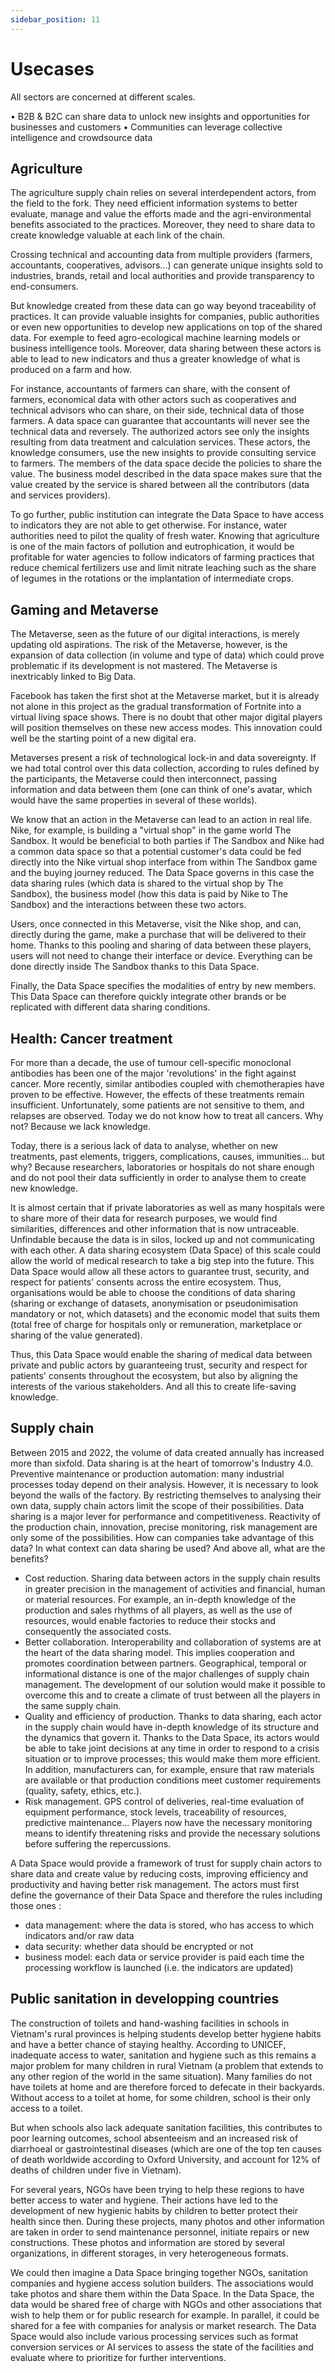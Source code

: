 ```yaml
---
sidebar_position: 11
---
```


# Usecases

All sectors are concerned at different scales.

•	B2B & B2C can share data to unlock new insights and opportunities for businesses and customers
•	Communities can leverage collective intelligence and crowdsource data

## Agriculture

The agriculture supply chain relies on several interdependent actors, from the field to the fork. They need efficient information systems to better evaluate, manage and value the efforts made and the agri-environmental benefits associated to the practices. Moreover, they need to share data to create knowledge valuable at each link of the chain.

Crossing technical and accounting data from multiple providers (farmers, accountants, cooperatives, advisors...) can generate unique insights sold to industries, brands, retail and local authorities and provide transparency to end-consumers.

But knowledge created from these data can go way beyond traceability of practices. It can provide valuable insights for companies, public authorities or even new opportunities to develop new applications on top of the shared data. For exemple to feed agro-ecological machine learning models or business intelligence tools. Moreover, data sharing between these actors is able to lead to new indicators and thus a greater knowledge of what is produced on a farm and how.

For instance, accountants of farmers can share, with the consent of farmers, economical data with other actors such as cooperatives and technical advisors who can share, on their side, technical data of those farmers. A data space can guarantee that accountants will never see the technical data and reversely. The authorized actors see only the insights resulting from data treatment and calculation services. These actors, the knowledge consumers, use the new insights to provide consulting service to farmers. The members of the data space decide the policies to share the value. The business model described in the data space makes sure that the value created by the service is shared between all the contributors (data and services providers).

To go further, public institution can integrate the Data Space to have access to indicators they are not able to get otherwise. For instance, water authorities need to pilot the quality of fresh water. Knowing that agriculture is one of the main factors of pollution and eutrophication, it would be profitable for water agencies to follow indicators of farming practices that reduce chemical fertilizers use and limit nitrate leaching such as the share of legumes in the rotations or the implantation of intermediate crops.

## Gaming and Metaverse

The Metaverse, seen as the future of our digital interactions, is merely updating old aspirations. The risk of the Metaverse, however, is the expansion of data collection (in volume and type of data) which could prove problematic if its development is not mastered. The Metaverse is inextricably linked to Big Data.

Facebook has taken the first shot at the Metaverse market, but it is already not alone in this project as the gradual transformation of Fortnite into a virtual living space shows. There is no doubt that other major digital players will position themselves on these new access modes. This innovation could well be the starting point of a new digital era.

Metaverses present a risk of technological lock-in and data sovereignty. If we had total control over this data collection, according to rules defined by the participants, the Metaverse could then interconnect, passing information and data between them (one can think of one's avatar, which would have the same properties in several of these worlds).

We know that an action in the Metaverse can lead to an action in real life. Nike, for example, is building a "virtual shop" in the game world The Sandbox. It would be beneficial to both parties if The Sandbox and Nike had a common data space so that a potential customer's data could be fed directly into the Nike virtual shop interface from within The Sandbox game and the buying journey reduced. The Data Space governs in this case the data sharing rules (which data is shared to the virtual shop by The Sandbox), the business model (how this data is paid by Nike to The Sandbox) and the interactions between these two actors.

Users, once connected in this Metaverse, visit the Nike shop, and can, directly during the game, make a purchase that will be delivered to their home. Thanks to this pooling and sharing of data between these players, users will not need to change their interface or device. Everything can be done directly inside The Sandbox thanks to this Data Space.

Finally, the Data Space specifies the modalities of entry by new members. This Data Space can therefore quickly integrate other brands or be replicated with different data sharing conditions.

## Health: Cancer treatment

For more than a decade, the use of tumour cell-specific monoclonal antibodies has been one of the major 'revolutions' in the fight against cancer. More recently, similar antibodies coupled with chemotherapies have proven to be effective. However, the effects of these treatments remain insufficient. Unfortunately, some patients are not sensitive to them, and relapses are observed. Today we do not know how to treat all cancers. Why not? Because we lack knowledge.

Today, there is a serious lack of data to analyse, whether on new treatments, past elements, triggers, complications, causes, immunities... but why? Because researchers, laboratories or hospitals do not share enough and do not pool their data sufficiently in order to analyse them to create new knowledge.

It is almost certain that if private laboratories as well as many hospitals were to share more of their data for research purposes, we would find similarities, differences and other information that is now untraceable. Unfindable because the data is in silos, locked up and not communicating with each other. A data sharing ecosystem (Data Space) of this scale could allow the world of medical research to take a big step into the future. This Data Space would allow all these actors to guarantee trust, security, and respect for patients' consents across the entire ecosystem. Thus, organisations would be able to choose the conditions of data sharing (sharing or exchange of datasets, anonymisation or pseudonimisation mandatory or not, which datasets) and the economic model that suits them (total free of charge for hospitals only or remuneration, marketplace or sharing of the value generated).

Thus, this Data Space would enable the sharing of medical data between private and public actors by guaranteeing trust, security and respect for patients' consents throughout the ecosystem, but also by aligning the interests of the various stakeholders. And all this to create life-saving knowledge.

## Supply chain

Between 2015 and 2022, the volume of data created annually has increased more than sixfold. Data sharing is at the heart of tomorrow's Industry 4.0. Preventive maintenance or production automation: many industrial processes today depend on their analysis. However, it is necessary to look beyond the walls of the factory. By restricting themselves to analysing their own data, supply chain actors limit the scope of their possibilities. Data sharing is a major lever for performance and competitiveness. Reactivity of the production chain, innovation, precise monitoring, risk management are only some of the possibilities. How can companies take advantage of this data? In what context can data sharing be used? And above all, what are the benefits?

- Cost reduction. Sharing data between actors in the supply chain results in greater precision in the management of activities and financial, human or material resources. For example, an in-depth knowledge of the production and sales rhythms of all players, as well as the use of resources, would enable factories to reduce their stocks and consequently the associated costs.
- Better collaboration. Interoperability and collaboration of systems are at the heart of the data sharing model. This implies cooperation and promotes coordination between partners. Geographical, temporal or informational distance is one of the major challenges of supply chain management. The development of our solution would make it possible to overcome this and to create a climate of trust between all the players in the same supply chain.
- Quality and efficiency of production. Thanks to data sharing, each actor in the supply chain would have in-depth knowledge of its structure and the dynamics that govern it. Thanks to the Data Space, its actors would be able to take joint decisions at any time in order to respond to a crisis situation or to improve processes; this would make them more efficient. In addition, manufacturers can, for example, ensure that raw materials are available or that production conditions meet customer requirements (quality, safety, ethics, etc.).
- Risk management. GPS control of deliveries, real-time evaluation of equipment performance, stock levels, traceability of resources, predictive maintenance... Players now have the necessary monitoring means to identify threatening risks and provide the necessary solutions before suffering the repercussions.

A Data Space would provide a framework of trust for supply chain actors to share data and create value by reducing costs, improving efficiency and productivity and having better risk management. The actors must first define the governance of their Data Space and therefore the rules including those ones :

- data management: where the data is stored, who has access to which indicators and/or raw data
- data security: whether data should be encrypted or not
- business model: each data or service provider is paid each time the processing workflow is launched (i.e. the indicators are updated)

## Public sanitation in developping countries

The construction of toilets and hand-washing facilities in schools in Vietnam's rural provinces is helping students develop better hygiene habits and have a better chance of staying healthy. According to UNICEF, inadequate access to water, sanitation and hygiene such as this remains a major problem for many children in rural Vietnam (a problem that extends to any other region of the world in the same situation). Many families do not have toilets at home and are therefore forced to defecate in their backyards. Without access to a toilet at home, for some children, school is their only access to a toilet.

But when schools also lack adequate sanitation facilities, this contributes to poor learning outcomes, school absenteeism and an increased risk of diarrhoeal or gastrointestinal diseases (which are one of the top ten causes of death worldwide according to Oxford University, and account for 12% of deaths of children under five in Vietnam).

For several years, NGOs have been trying to help these regions to have better access to water and hygiene. Their actions have led to the development of new hygienic habits by children to better protect their health since then. During these projects, many photos and other information are taken in order to send maintenance personnel, initiate repairs or new constructions. These photos and information are stored by several organizations, in different storages, in very heterogeneous formats.

We could then imagine a Data Space bringing together NGOs, sanitation companies and hygiene access solution builders. The associations would take photos and share them within the Data Space. In the Data Space, the data would be shared free of charge with NGOs and other associations that wish to help them or for public research for example. In parallel, it could be shared for a fee with companies for analysis or market research. The Data Space would also include various processing services such as format conversion services or AI services to assess the state of the facilities and evaluate where to prioritize for further interventions.
